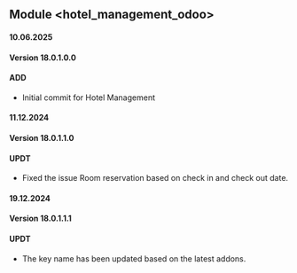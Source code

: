 ## Module <hotel_management_odoo>

#### 10.06.2025
#### Version 18.0.1.0.0
#### ADD
- Initial commit for Hotel Management

#### 11.12.2024
#### Version 18.0.1.1.0
#### UPDT
- Fixed the issue Room reservation based on check in and check out date.

#### 19.12.2024
#### Version 18.0.1.1.1
#### UPDT
- The key name has been updated based on the latest addons.